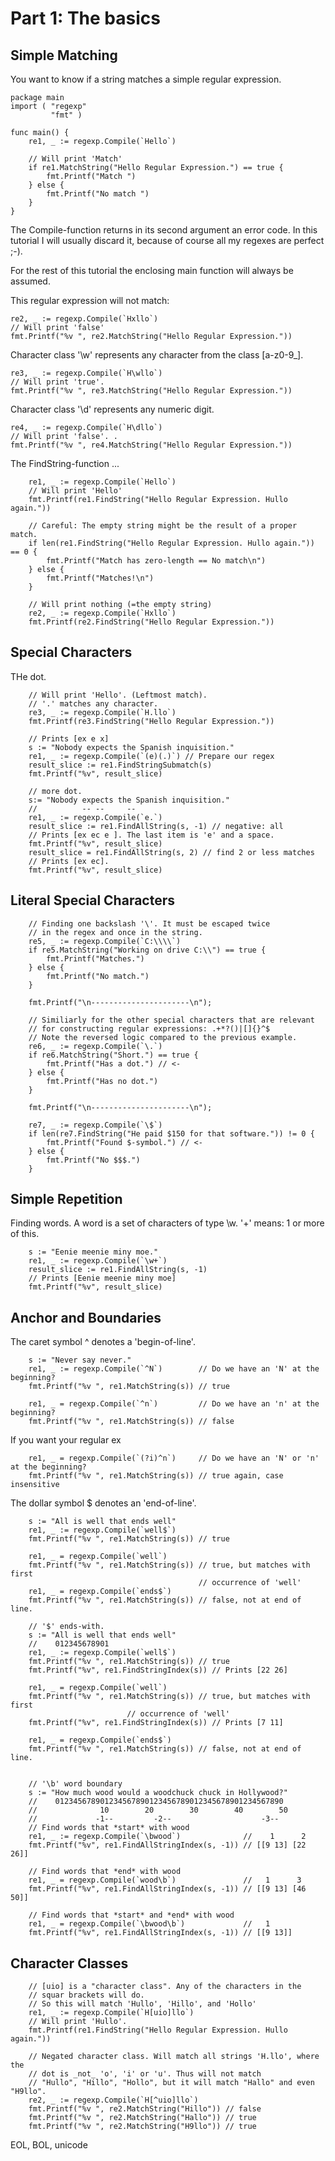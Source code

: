 # Part 1: The basics #

## Simple Matching ##

You want to know if a string matches a simple regular expression.

 	package main
 	import ( "regexp"
 		     "fmt" )
 	
 	func main() {
 		re1, _ := regexp.Compile(`Hello`)
 	
 		// Will print 'Match'
 		if re1.MatchString("Hello Regular Expression.") == true {
 			fmt.Printf("Match ")
 		} else {
 			fmt.Printf("No match ")
 		}
 	}

The Compile-function returns in its second argument an error code. In this tutorial I will usually discard it, because of course all my regexes are perfect ;-).

For the rest of this tutorial the enclosing main function will always be assumed.

This regular expression will not match:

	re2, _ := regexp.Compile(`Hxllo`)
	// Will print 'false'
	fmt.Printf("%v ", re2.MatchString("Hello Regular Expression."))

Character class '\w' represents any character from the class [a-z0-9_].

	re3, _ := regexp.Compile(`H\wllo`)
	// Will print 'true'. 
	fmt.Printf("%v ", re3.MatchString("Hello Regular Expression."))

Character class '\d' represents any numeric digit.

	re4, _ := regexp.Compile(`H\dllo`)
	// Will print 'false'. .
	fmt.Printf("%v ", re4.MatchString("Hello Regular Expression."))

The FindString-function ...

		re1, _ := regexp.Compile(`Hello`)
		// Will print 'Hello'
		fmt.Printf(re1.FindString("Hello Regular Expression. Hullo again."))
	
		// Careful: The empty string might be the result of a proper match.
		if len(re1.FindString("Hello Regular Expression. Hullo again.")) == 0 {
			fmt.Printf("Match has zero-length == No match\n")
		} else {
			fmt.Printf("Matches!\n")
		}

		// Will print nothing (=the empty string)
		re2, _ := regexp.Compile(`Hxllo`)
		fmt.Printf(re2.FindString("Hello Regular Expression."))


## Special Characters ##

THe dot.

		// Will print 'Hello'. (Leftmost match).
		// '.' matches any character.
		re3, _ := regexp.Compile(`H.llo`)
		fmt.Printf(re3.FindString("Hello Regular Expression."))

		// Prints [ex e x]
		s := "Nobody expects the Spanish inquisition."
		re1, _ := regexp.Compile(`(e)(.)`) // Prepare our regex
		result_slice := re1.FindStringSubmatch(s)
		fmt.Printf("%v", result_slice)

		// more dot.
		s:= "Nobody expects the Spanish inquisition."
		//          -- --     --
		re1, _ := regexp.Compile(`e.`)
		result_slice := re1.FindAllString(s, -1) // negative: all
		// Prints [ex ec e ]. The last item is 'e' and a space.
		fmt.Printf("%v", result_slice)
		result_slice = re1.FindAllString(s, 2) // find 2 or less matches
		// Prints [ex ec]. 
		fmt.Printf("%v", result_slice)

## Literal Special Characters ##

		// Finding one backslash '\'. It must be escaped twice
		// in the regex and once in the string.
		re5, _ := regexp.Compile(`C:\\\\`)
		if re5.MatchString("Working on drive C:\\") == true {
			fmt.Printf("Matches.")
		} else {
			fmt.Printf("No match.")
		}

		fmt.Printf("\n----------------------\n");

		// Similiarly for the other special characters that are relevant
		// for constructing regular expressions: .+*?()|[]{}^$
		// Note the reversed logic compared to the previous example.
		re6, _ := regexp.Compile(`\.`)
		if re6.MatchString("Short.") == true {
			fmt.Printf("Has a dot.") // <-
		} else {
			fmt.Printf("Has no dot.")
		}

		fmt.Printf("\n----------------------\n");

		re7, _ := regexp.Compile(`\$`)
		if len(re7.FindString("He paid $150 for that software.")) != 0 {
			fmt.Printf("Found $-symbol.") // <-
		} else {
			fmt.Printf("No $$$.")
		}

## Simple Repetition ##

Finding words. A word is a set of characters of type \w.
'+' means: 1 or more of this.

		s := "Eenie meenie miny moe."
		re1, _ := regexp.Compile(`\w+`)
		result_slice := re1.FindAllString(s, -1)
		// Prints [Eenie meenie miny moe]
		fmt.Printf("%v", result_slice)

## Anchor and Boundaries ##

The caret symbol ^ denotes a 'begin-of-line'.

		s := "Never say never."
		re1, _ := regexp.Compile(`^N`)        // Do we have an 'N' at the beginning?
		fmt.Printf("%v ", re1.MatchString(s)) // true
	
		re1, _ = regexp.Compile(`^n`)         // Do we have an 'n' at the beginning?
		fmt.Printf("%v ", re1.MatchString(s)) // false
	
If you want your regular ex

		re1, _ = regexp.Compile(`(?i)^n`)     // Do we have an 'N' or 'n' at the beginning?
		fmt.Printf("%v ", re1.MatchString(s)) // true again, case insensitive

The dollar symbol $ denotes an 'end-of-line'.

		s := "All is well that ends well"
		re1, _ := regexp.Compile(`well$`)
		fmt.Printf("%v ", re1.MatchString(s)) // true
	
		re1, _ = regexp.Compile(`well`)
		fmt.Printf("%v ", re1.MatchString(s)) // true, but matches with first
										      // occurrence of 'well'
		re1, _ = regexp.Compile(`ends$`)
		fmt.Printf("%v ", re1.MatchString(s)) // false, not at end of line.

		// '$' ends-with.
		s := "All is well that ends well"
		//    012345678901
		re1, _ := regexp.Compile(`well$`)
		fmt.Printf("%v ", re1.MatchString(s)) // true
		fmt.Printf("%v", re1.FindStringIndex(s)) // Prints [22 26]
	
		re1, _ = regexp.Compile(`well`)
		fmt.Printf("%v ", re1.MatchString(s)) // true, but matches with first
						      // occurrence of 'well'
		fmt.Printf("%v", re1.FindStringIndex(s)) // Prints [7 11]
	
		re1, _ = regexp.Compile(`ends$`)
		fmt.Printf("%v ", re1.MatchString(s)) // false, not at end of line.


		// '\b' word boundary
		s := "How much wood would a woodchuck chuck in Hollywood?"
		//    012345678901234567890123456789012345678901234567890
		//              10        20        30        40        50
		//             -1--         -2--                    -3--
		// Find words that *start* with wood
		re1, _ := regexp.Compile(`\bwood`)              //    1      2
		fmt.Printf("%v", re1.FindAllStringIndex(s, -1)) // [[9 13] [22 26]]
	
		// Find words that *end* with wood
		re1, _ = regexp.Compile(`wood\b`)               //   1      3 
		fmt.Printf("%v", re1.FindAllStringIndex(s, -1)) // [[9 13] [46 50]]
	
		// Find words that *start* and *end* with wood
		re1, _ = regexp.Compile(`\bwood\b`)             //   1
		fmt.Printf("%v", re1.FindAllStringIndex(s, -1)) // [[9 13]]

## Character Classes ##

		// [uio] is a "character class". Any of the characters in the
		// squar brackets will do.
		// So this will match 'Hullo', 'Hillo', and 'Hollo' 
		re1, _ := regexp.Compile(`H[uio]llo`)
		// Will print 'Hullo'.
		fmt.Printf(re1.FindString("Hello Regular Expression. Hullo again."))

		// Negated character class. Will match all strings 'H.llo', where the
		// dot is _not_ 'o', 'i' or 'u'. Thus will not match 
		// "Hullo", "Hillo", "Hollo", but it will match "Hallo" and even "H9llo".
		re2, _ := regexp.Compile(`H[^uio]llo`)
		fmt.Printf("%v ", re2.MatchString("Hillo")) // false
		fmt.Printf("%v ", re2.MatchString("Hallo")) // true
		fmt.Printf("%v ", re2.MatchString("H9llo")) // true

EOL, BOL, unicode

